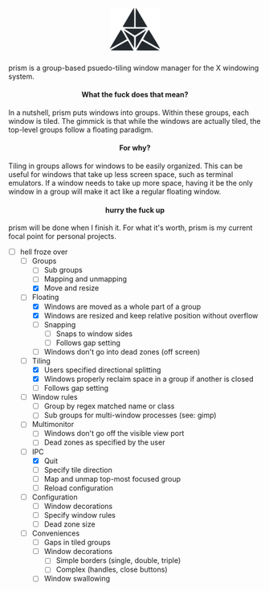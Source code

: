 <div align="center">
<h1>
<img src="prism.png" width="100px">
</h1>
</div>

prism is a group-based psuedo-tiling window manager for the X windowing system.

<div align="center">
<h4>What the fuck does that mean?</h4>
</div>

In a nutshell, prism puts windows into groups. Within these groups,
each window is tiled. The gimmick is that while the windows are actually
tiled, the top-level groups follow a floating paradigm.

<div align="center">
<h4>For why?</h4>
</div>

Tiling in groups allows for windows to be easily organized.
This can be useful for windows that take up less screen space, such as
terminal emulators. If a window needs to take up more space, having it be the
only window in a group will make it act like a regular floating window.

<div align="center">
<h4>hurry the fuck up</h4>
</div>

prism will be done when I finish it.
For what it's worth, prism is my current focal point for
personal projects.

- [ ] hell froze over
    - [ ] Groups
        - [ ] Sub groups
        - [ ] Mapping and unmapping
        - [x] Move and resize

    - [ ] Floating
        - [x] Windows are moved as a whole part of a group
        - [x] Windows are resized and keep relative position without overflow
        - [ ] Snapping
            - [ ] Snaps to window sides
            - [ ] Follows gap setting
        - [ ] Windows don't go into dead zones (off screen)

    - [ ] Tiling
        - [x] Users specified directional splitting
        - [x] Windows properly reclaim space in a group if another is closed
        - [ ] Follows gap setting

    - [ ] Window rules
        - [ ] Group by regex matched name or class
        - [ ] Sub groups for multi-window processes (see: gimp)

    - [ ] Multimonitor
        - [ ] Windows don't go off the visible view port
        - [ ] Dead zones as specified by the user

    - [ ] IPC
        - [x] Quit
        - [ ] Specify tile direction
        - [ ] Map and unmap top-most focused group
        - [ ] Reload configuration

    - [ ] Configuration
        - [ ] Window decorations
        - [ ] Specify window rules
        - [ ] Dead zone size

    - [ ] Conveniences
        - [ ] Gaps in tiled groups
        - [ ] Window decorations
            - [ ] Simple borders (single, double, triple)
            - [ ] Complex (handles, close buttons)
        - [ ] Window swallowing
